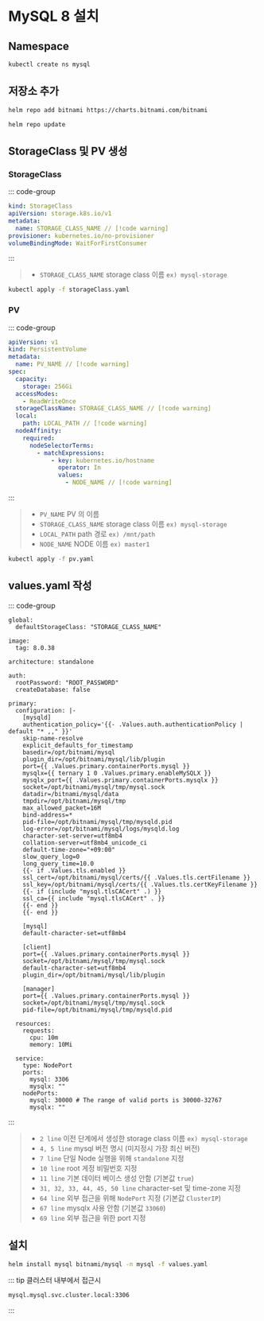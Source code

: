 # MySQL 8 설치

## Namespace
``` bash
kubectl create ns mysql
```

## 저장소 추가
``` bash
helm repo add bitnami https://charts.bitnami.com/bitnami
```

``` bash
helm repo update
```

## StorageClass 및 PV 생성
### StorageClass
::: code-group
``` yaml [storageClass.yaml]
kind: StorageClass
apiVersion: storage.k8s.io/v1
metadata:
  name: STORAGE_CLASS_NAME // [!code warning]
provisioner: kubernetes.io/no-provisioner
volumeBindingMode: WaitForFirstConsumer
```
:::
> * `STORAGE_CLASS_NAME` storage class 이름 `ex) mysql-storage`
``` bash
kubectl apply -f storageClass.yaml
```

### PV
::: code-group
``` yaml [pv.yaml]
apiVersion: v1
kind: PersistentVolume
metadata:
  name: PV_NAME // [!code warning]
spec:
  capacity:
    storage: 256Gi
  accessModes:
    - ReadWriteOnce
  storageClassName: STORAGE_CLASS_NAME // [!code warning]
  local:
    path: LOCAL_PATH // [!code warning]
  nodeAffinity:
    required:
      nodeSelectorTerms:
        - matchExpressions:
            - key: kubernetes.io/hostname
              operator: In
              values:
                - NODE_NAME // [!code warning]
```
::: 
> * `PV_NAME` PV 의 이름
> * `STORAGE_CLASS_NAME` storage class 이름 `ex) mysql-storage`
> * `LOCAL_PATH` path 경로 `ex) /mnt/path`
> * `NODE_NAME` NODE 이름 `ex) master1`

``` bash
kubectl apply -f pv.yaml
```

## values.yaml 작성
::: code-group
``` yaml:line-numbers [values.yaml] {2,4-5,7,10,11,31-33,44-45,50,64,67,69}
global:
  defaultStorageClass: "STORAGE_CLASS_NAME"

image:
  tag: 8.0.38

architecture: standalone

auth:
  rootPassword: "ROOT_PASSWORD"
  createDatabase: false

primary:
  configuration: |-
    [mysqld]
    authentication_policy='{{- .Values.auth.authenticationPolicy | default "* ,," }}'
    skip-name-resolve
    explicit_defaults_for_timestamp
    basedir=/opt/bitnami/mysql
    plugin_dir=/opt/bitnami/mysql/lib/plugin
    port={{ .Values.primary.containerPorts.mysql }}
    mysqlx={{ ternary 1 0 .Values.primary.enableMySQLX }}
    mysqlx_port={{ .Values.primary.containerPorts.mysqlx }}
    socket=/opt/bitnami/mysql/tmp/mysql.sock
    datadir=/bitnami/mysql/data
    tmpdir=/opt/bitnami/mysql/tmp
    max_allowed_packet=16M
    bind-address=*
    pid-file=/opt/bitnami/mysql/tmp/mysqld.pid
    log-error=/opt/bitnami/mysql/logs/mysqld.log
    character-set-server=utf8mb4
    collation-server=utf8mb4_unicode_ci
    default-time-zone="+09:00"
    slow_query_log=0
    long_query_time=10.0
    {{- if .Values.tls.enabled }}
    ssl_cert=/opt/bitnami/mysql/certs/{{ .Values.tls.certFilename }}
    ssl_key=/opt/bitnami/mysql/certs/{{ .Values.tls.certKeyFilename }}
    {{- if (include "mysql.tlsCACert" .) }}
    ssl_ca={{ include "mysql.tlsCACert" . }}
    {{- end }}
    {{- end }}

    [mysql]
    default-character-set=utf8mb4

    [client]
    port={{ .Values.primary.containerPorts.mysql }}
    socket=/opt/bitnami/mysql/tmp/mysql.sock
    default-character-set=utf8mb4
    plugin_dir=/opt/bitnami/mysql/lib/plugin

    [manager]
    port={{ .Values.primary.containerPorts.mysql }}
    socket=/opt/bitnami/mysql/tmp/mysql.sock
    pid-file=/opt/bitnami/mysql/tmp/mysqld.pid
    
  resources:
    requests:
      cpu: 10m
      memory: 10Mi

  service:
    type: NodePort
    ports:
      mysql: 3306
      mysqlx: ""
    nodePorts:
      mysql: 30000 # The range of valid ports is 30000-32767
      mysqlx: ""
```
:::
> * `2 line` 이전 단계에서 생성한 storage class 이름 `ex) mysql-storage`
> * `4, 5 line` mysql 버전 명시 (미지정시 가장 최신 버전)
> * `7 line` 단일 Node 실행을 위해 `standalone` 지정
> * `10 line` root 게정 비밀번호 지정
> * `11 line` 기본 데이터 베이스 생성 안함 (기본값 `true`)
> * `31, 32, 33, 44, 45, 50 line` character-set 및 time-zone 지정
> * `64 line` 외부 접근을 위해 `NodePort` 지정 (기본값 `ClusterIP`)
> * `67 line` mysqlx 사용 안함 (기본값 `33060`)
> * `69 line` 외부 접근을 위한 port 지정

## 설치
``` bash
helm install mysql bitnami/mysql -n mysql -f values.yaml
```

::: tip
클러스터 내부에서 접근시
``` txt
mysql.mysql.svc.cluster.local:3306
```
:::